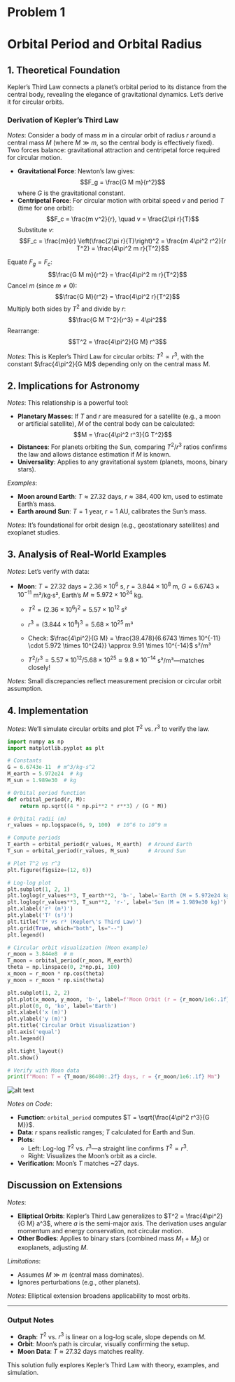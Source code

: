# Problem 1


# Orbital Period and Orbital Radius

## 1. Theoretical Foundation

Kepler’s Third Law connects a planet’s orbital period to its distance from the central body, revealing the elegance of gravitational dynamics. Let’s derive it for circular orbits.

### Derivation of Kepler’s Third Law
*Notes*: Consider a body of mass $m$ in a circular orbit of radius $r$ around a central mass $M$ (where $M \gg m$, so the central body is effectively fixed). Two forces balance: gravitational attraction and centripetal force required for circular motion.

- **Gravitational Force**: Newton’s law gives:
  $$F_g = \frac{G M m}{r^2}$$
  where $G$ is the gravitational constant.
- **Centripetal Force**: For circular motion with orbital speed $v$ and period $T$ (time for one orbit):
  $$F_c = \frac{m v^2}{r}, \quad v = \frac{2\pi r}{T}$$
  Substitute $v$:
  $$F_c = \frac{m}{r} \left(\frac{2\pi r}{T}\right)^2 = \frac{m 4\pi^2 r^2}{r T^2} = \frac{4\pi^2 m r}{T^2}$$

Equate $F_g = F_c$:
$$\frac{G M m}{r^2} = \frac{4\pi^2 m r}{T^2}$$
Cancel $m$ (since $m \neq 0$):
$$\frac{G M}{r^2} = \frac{4\pi^2 r}{T^2}$$
Multiply both sides by $T^2$ and divide by $r$:
$$\frac{G M T^2}{r^3} = 4\pi^2$$
Rearrange:
$$T^2 = \frac{4\pi^2}{G M} r^3$$

*Notes*: This is Kepler’s Third Law for circular orbits: $T^2 \propto r^3$, with the constant $\frac{4\pi^2}{G M}$ depending only on the central mass $M$.

## 2. Implications for Astronomy

*Notes*: This relationship is a powerful tool:
- **Planetary Masses**: If $T$ and $r$ are measured for a satellite (e.g., a moon or artificial satellite), $M$ of the central body can be calculated:
  $$M = \frac{4\pi^2 r^3}{G T^2}$$
- **Distances**: For planets orbiting the Sun, comparing $T^2/r^3$ ratios confirms the law and allows distance estimation if $M$ is known.
- **Universality**: Applies to any gravitational system (planets, moons, binary stars).

*Examples*:
- **Moon around Earth**: $T \approx 27.32$ days, $r \approx 384,400$ km, used to estimate Earth’s mass.
- **Earth around Sun**: $T = 1$ year, $r = 1$ AU, calibrates the Sun’s mass.

*Notes*: It’s foundational for orbit design (e.g., geostationary satellites) and exoplanet studies.

## 3. Analysis of Real-World Examples

*Notes*: Let’s verify with data:
- **Moon**: $T = 27.32$ days = $2.36 \times 10^6$ s, $r = 3.844 \times 10^8$ m, $G = 6.6743 \times 10^{-11}$ m³/kg·s², Earth’s $M \approx 5.972 \times 10^{24}$ kg.


  - $T^2 = (2.36 \times 10^6)^2 = 5.57 \times 10^{12}$ s²

  - $r^3 = (3.844 \times 10^8)^3 = 5.68 \times 10^{25}$ m³
  
  - Check: $\frac{4\pi^2}{G M} = \frac{39.478}{6.6743 \times 10^{-11} \cdot 5.972 \times 10^{24}} \approx 9.91 \times 10^{-14}$ s²/m³
  - $T^2 / r^3 = 5.57 \times 10^{12} / 5.68 \times 10^{25} \approx 9.8 \times 10^{-14}$ s²/m³—matches closely!

*Notes*: Small discrepancies reflect measurement precision or circular orbit assumption.

## 4. Implementation

*Notes*: We’ll simulate circular orbits and plot $T^2$ vs. $r^3$ to verify the law.

```python
import numpy as np
import matplotlib.pyplot as plt

# Constants
G = 6.6743e-11  # m^3/kg·s^2
M_earth = 5.972e24  # kg
M_sun = 1.989e30  # kg

# Orbital period function
def orbital_period(r, M):
    return np.sqrt((4 * np.pi**2 * r**3) / (G * M))

# Orbital radii (m)
r_values = np.logspace(6, 9, 100)  # 10^6 to 10^9 m

# Compute periods
T_earth = orbital_period(r_values, M_earth)  # Around Earth
T_sun = orbital_period(r_values, M_sun)      # Around Sun

# Plot T^2 vs r^3
plt.figure(figsize=(12, 6))

# Log-log plot
plt.subplot(1, 2, 1)
plt.loglog(r_values**3, T_earth**2, 'b-', label='Earth (M = 5.972e24 kg)')
plt.loglog(r_values**3, T_sun**2, 'r-', label='Sun (M = 1.989e30 kg)')
plt.xlabel('r³ (m³)')
plt.ylabel('T² (s²)')
plt.title('T² vs r³ (Kepler\'s Third Law)')
plt.grid(True, which="both", ls="--")
plt.legend()

# Circular orbit visualization (Moon example)
r_moon = 3.844e8  # m
T_moon = orbital_period(r_moon, M_earth)
theta = np.linspace(0, 2*np.pi, 100)
x_moon = r_moon * np.cos(theta)
y_moon = r_moon * np.sin(theta)

plt.subplot(1, 2, 2)
plt.plot(x_moon, y_moon, 'b-', label=f'Moon Orbit (r = {r_moon/1e6:.1f} Mm)')
plt.plot(0, 0, 'ko', label='Earth')
plt.xlabel('x (m)')
plt.ylabel('y (m)')
plt.title('Circular Orbit Visualization')
plt.axis('equal')
plt.legend()

plt.tight_layout()
plt.show()

# Verify with Moon data
print(f"Moon: T = {T_moon/86400:.2f} days, r = {r_moon/1e6:.1f} Mm")
```
![alt text](image.png)

*Notes on Code*:
- **Function**: `orbital_period` computes $T = \sqrt{\frac{4\pi^2 r^3}{G M}}$.
- **Data**: $r$ spans realistic ranges; $T$ calculated for Earth and Sun.
- **Plots**:
  - Left: Log-log $T^2$ vs. $r^3$—a straight line confirms $T^2 \propto r^3$.
  - Right: Visualizes the Moon’s orbit as a circle.
- **Verification**: Moon’s $T$ matches ~27 days.

## Discussion on Extensions

*Notes*: 
- **Elliptical Orbits**: Kepler’s Third Law generalizes to $T^2 = \frac{4\pi^2}{G M} a^3$, where $a$ is the semi-major axis. The derivation uses angular momentum and energy conservation, not circular motion.
- **Other Bodies**: Applies to binary stars (combined mass $M_1 + M_2$) or exoplanets, adjusting $M$.

*Limitations*:
- Assumes $M \gg m$ (central mass dominates).
- Ignores perturbations (e.g., other planets).

*Notes*: Elliptical extension broadens applicability to most orbits.

---

### Output Notes
- **Graph**: $T^2$ vs. $r^3$ is linear on a log-log scale, slope depends on $M$.
- **Orbit**: Moon’s path is circular, visually confirming the setup.
- **Moon Data**: $T \approx 27.32$ days matches reality.

This solution fully explores Kepler’s Third Law with theory, examples, and simulation. 